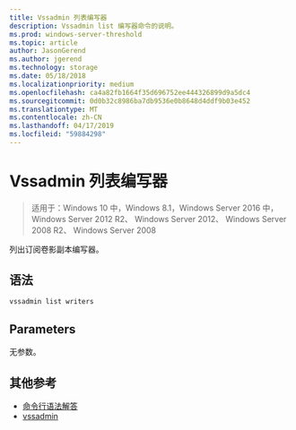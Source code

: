 ```yaml
---
title: Vssadmin 列表编写器
description: Vssadmin list 编写器命令的说明。
ms.prod: windows-server-threshold
ms.topic: article
author: JasonGerend
ms.author: jgerend
ms.technology: storage
ms.date: 05/18/2018
ms.localizationpriority: medium
ms.openlocfilehash: ca4a82fb1664f35d696752ee444326899d9a5dc4
ms.sourcegitcommit: 0d0b32c8986ba7db9536e0b8648d4ddf9b03e452
ms.translationtype: MT
ms.contentlocale: zh-CN
ms.lasthandoff: 04/17/2019
ms.locfileid: "59884298"
---
```

# <a name="vssadmin-list-writers"></a>Vssadmin 列表编写器

>适用于：Windows 10 中，Windows 8.1，Windows Server 2016 中，Windows Server 2012 R2、 Windows Server 2012、 Windows Server 2008 R2、 Windows Server 2008

列出订阅卷影副本编写器。

## <a name="syntax"></a>语法

```PowerShell
vssadmin list writers
```

## <a name="parameters"></a>Parameters

无参数。

## <a name="additional-references"></a>其他参考

* [命令行语法解答](https://docs.microsoft.com/previous-versions/windows/it-pro/windows-server-2012-r2-and-2012/cc771080(v%3dws.11))
* [vssadmin](vssadmin.md)